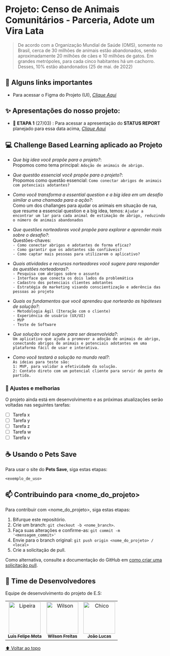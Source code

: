 # Projeto: Censo de Animais Comunitários - Parceria, Adote um Vira Lata

> De acordo com a Organização Mundial de Saúde (OMS), somente no Brasil, cerca de 30 milhões de animais estão abandonados, sendo aproximadamente 20 milhões de cães e 10 milhões de gatos. Em grandes metrópoles, para cada cinco habitantes há um cachorro. Desses, 10% estão abandonados (25 de mai. de 2022)

## 🏹 Alguns links importantes

*  Para acessar o Figma do Projeto (UI), *[Clique Aqui](https://www.figma.com/file/WQt0vSYlpgCy7tAJxBaBkr/Untitled?node-id=19-140&t=aJM6Si5DJetBYxu5-0)*

##	✨ Apresentações do nosso projeto:

* 💬 **ETAPA 1** (27/03) : Para acessar a apresentação do **STATUS REPORT** planejado para essa data acima, *[Clique Aqui](https://www.canva.com/design/DAFd3-qb92A/k-0rPFf4YmAYaVoamZkU9Q/edit)*

## 💻 Challenge Based Learning aplicado ao Projeto

* *Que big idea você propõe para o projeto?*:<br>Propomos como tema principal: `Adoção de animais de abrigo.`
* *Que questão essencial você propõe para o projeto?*:<br>Propomos como questão essencial: `Como conectar abrigos de animais com potenciais adotantes?`
* *Como você transforma a essential question e a big idea em um desafio similar a uma chamada para a ação?*:<br>Como um dos challanges para ajudar os animais em situação de rua, que resume a essencial question e a big idea, temos: `Ajudar a encontrar um lar para cada animal de estimação de abrigo, reduzindo o número de animais abandonados`

* *Que questões norteadoras você propõe para explorar e aprender mais sobre o desafio?*:<br>Questões-chaves: <br>`- Como conectar abrigos e adotantes de forma eficaz?`<br>`- Como garantir que os adotantes são confiáveis?`<br>`- Como captar mais pessoas para utilizarem o aplicativo?`
* *Quais atividades e recursos norteadores você sugere para responder às questões norteadoras?*: <br>`- Pesquisa com abrigos sobre o assunto` <br>
`- Interface que conecta os dois lados da problemática` <br>
`- Cadastro dos potenciais clientes adotantes` <br>
`- Estratégia de marketing visando conscientização e aderência das pessoas ao projeto`

* *Quais os fundamentos que você aprendeu que nortearão as hipóteses de solução?*: <br> `- Metodologia Ágil (Iteração com o cliente)` <br> `- Experiência de usuário (UX/UI)` <br> `- MVP` <br> `- Teste de Software`
* *Que solução você sugere para ser desenvolvida?*: <br>`Um aplicativo que ajuda a promover a adoção de animais de abrigo, conectando abrigos de animais e potenciais adotantes em uma plataforma fácil de usar e interativa.`
* *Como você testará a solução no mundo real?*: <br>`As ideias para teste são:` <br>`1: MVP, para validar a efetividade da solução.` <br>`2: Contato direto com um potencial cliente para servir de ponto de partida.`


### 👮 Ajustes e melhorias 

O projeto ainda está em desenvolvimento e as próximas atualizações serão voltadas nas seguintes tarefas:

- [ ] Tarefa x
- [ ] Tarefa y
- [ ] Tarefa z
- [ ] Tarefa w
- [ ] Tarefa v

## ☕ Usando o Pets Save

Para usar o site do **Pets Save**, siga estas etapas:

```
<exemplo_de_uso>
```


## 📫 Contribuindo para <nome_do_projeto>
<!---Se o seu README for longo ou se você tiver algum processo ou etapas específicas que deseja que os contribuidores sigam, considere a criação de um arquivo CONTRIBUTING.md separado--->
Para contribuir com <nome_do_projeto>, siga estas etapas:

1. Bifurque este repositório.
2. Crie um branch: `git checkout -b <nome_branch>`.
3. Faça suas alterações e confirme-as: `git commit -m '<mensagem_commit>'`
4. Envie para o branch original: `git push origin <nome_do_projeto> / <local>`
5. Crie a solicitação de pull.

Como alternativa, consulte a documentação do GitHub em [como criar uma solicitação pull](https://help.github.com/en/github/collaborating-with-issues-and-pull-requests/creating-a-pull-request).

## 🤝 Time de Desenvolvedores

Equipe de desenvolvimento do projeto de E.S:

<table>
  <tr>
    <td align="center">
      <a href="#">
        <img src="https://t.ctcdn.com.br/_Sx_1_ut0ubvJSZ6gy9KFYiNmDE=/400x400/smart/i490763.jpeg" width="100px;" alt="Lipeira"/><br>
        <sub>
          <b>Luis Felipe Mota</b>
        </sub>
      </a>
    </td>
    <td align="center">
      <a href="#">
        <img src="https://s2.glbimg.com/FUcw2usZfSTL6yCCGj3L3v3SpJ8=/smart/e.glbimg.com/og/ed/f/original/2019/04/25/zuckerberg_podcast.jpg" width="100px;" alt="Wilson"/><br>
        <sub>
          <b>Wilson Freitas</b>
        </sub>
      </a>
    </td>
    <td align="center">
      <a href="#">
        <img src="https://miro.medium.com/max/360/0*1SkS3mSorArvY9kS.jpg" width="100px;" alt="Chico"/><br>
        <sub>
          <b>João Lucas</b>
        </sub>
      </a>
    </td>
  </tr>
</table>

[⬆ Voltar ao topo]()<br>
